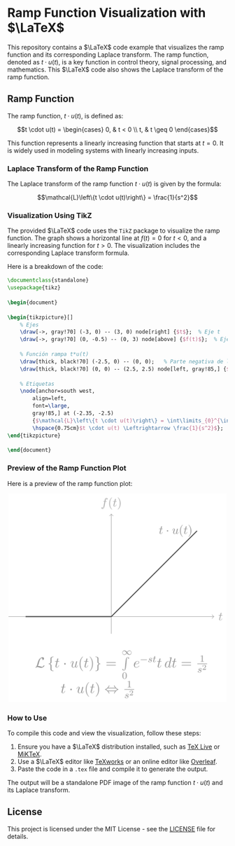 
# Ramp Function Visualization with $\LaTeX$

This repository contains a $\LaTeX$ code example that visualizes the ramp function and its corresponding Laplace transform. The ramp function, denoted as $t \cdot u(t)$, is a key function in control theory, signal processing, and mathematics. This $\LaTeX$ code also shows the Laplace transform of the ramp function.

## Ramp Function

The ramp function, $t \cdot u(t)$, is defined as:

```math
t \cdot u(t) =
\begin{cases}
0, & t < 0 \\
t, & t \geq 0
\end{cases}
```

This function represents a linearly increasing function that starts at $t = 0$. It is widely used in modeling systems with linearly increasing inputs.

### Laplace Transform of the Ramp Function

The Laplace transform of the ramp function $t \cdot u(t)$ is given by the formula:

```math
\mathcal{L}\left\{t \cdot u(t)\right\} = \frac{1}{s^2}
```

### Visualization Using TikZ

The provided $\LaTeX$ code uses the `TikZ` package to visualize the ramp function. The graph shows a horizontal line at $f(t) = 0$ for $t < 0$, and a linearly increasing function for $t > 0$. The visualization includes the corresponding Laplace transform formula.

Here is a breakdown of the code:

```latex
\documentclass{standalone}
\usepackage{tikz}

\begin{document}

\begin{tikzpicture}[]
    % Ejes
    \draw[->, gray!70] (-3, 0) -- (3, 0) node[right] {$t$};  % Eje t
    \draw[->, gray!70] (0, -0.5) -- (0, 3) node[above] {$f(t)$};  % Eje f(t)
    
    % Función rampa t*u(t)
    \draw[thick, black!70] (-2.5, 0) -- (0, 0);   % Parte negativa de la función
    \draw[thick, black!70] (0, 0) -- (2.5, 2.5) node[left, gray!85,] {$t \cdot u(t)$};   % Parte positiva de la función
    
    % Etiquetas
    \node[anchor=south west, 
        align=left, 
        font=\large,
        gray!85,] at (-2.35, -2.5) 
        {$\mathcal{L}\left\{t \cdot u(t)\right\} = \int\limits_{0}^{\infty}e^{-st}t \, dt = \frac{1}{s^2}$ \\
        \hspace{0.75cm}$t \cdot u(t) \Leftrightarrow \frac{1}{s^2}$};
\end{tikzpicture}

\end{document}
```

### Preview of the Ramp Function Plot

Here is a preview of the ramp function plot:

<p align="center">
  <img src="https://github.com/Almanza-Conejo/classroomCode/blob/main/Laplace%20transform/rampFunction/ramp.png-1.png" alt="Ramp Function Plot" width="500"/>
</p>

### How to Use

To compile this code and view the visualization, follow these steps:
1. Ensure you have a $\LaTeX$ distribution installed, such as [TeX Live](https://www.tug.org/texlive/) or [MiKTeX](https://miktex.org/).
2. Use a $\LaTeX$ editor like [TeXworks](https://www.tug.org/texworks/) or an online editor like [Overleaf](https://www.overleaf.com/).
3. Paste the code in a `.tex` file and compile it to generate the output.

The output will be a standalone PDF image of the ramp function $t \cdot u(t)$ and its Laplace transform.

## License

This project is licensed under the MIT License - see the [LICENSE](https://github.com/Almanza-Conejo/classroomCode/tree/main?tab=MIT-1-ov-file) file for details.
